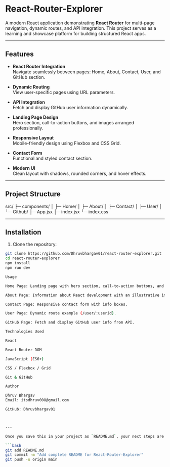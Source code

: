 # React-Router-Explorer

A modern React application demonstrating **React Router** for multi-page navigation, dynamic routes, and API integration. This project serves as a learning and showcase platform for building structured React apps.

---

## Features

- **React Router Integration**  
  Navigate seamlessly between pages: Home, About, Contact, User, and GitHub section.

- **Dynamic Routing**  
  View user-specific pages using URL parameters.

- **API Integration**  
  Fetch and display GitHub user information dynamically.

- **Landing Page Design**  
  Hero section, call-to-action buttons, and images arranged professionally.

- **Responsive Layout**  
  Mobile-friendly design using Flexbox and CSS Grid.

- **Contact Form**  
  Functional and styled contact section.

- **Modern UI**  
  Clean layout with shadows, rounded corners, and hover effects.

---

## Project Structure

src/
├─ components/
│ ├─ Home/
│ ├─ About/
│ ├─ Contact/
│ ├─ User/
│ └─ Github/
├─ App.jsx
├─ index.jsx
└─ index.css


---

## Installation

1. Clone the repository:

```bash
git clone https://github.com/Dhruvbhargav01/react-router-explorer.git
cd react-router-explorer
npm install
npm run dev

Usage

Home Page: Landing page with hero section, call-to-action buttons, and main content.

About Page: Information about React development with an illustrative image.

Contact Page: Responsive contact form with info boxes.

User Page: Dynamic route example (/user/:userid).

GitHub Page: Fetch and display GitHub user info from API.

Technologies Used

React

React Router DOM

JavaScript (ES6+)

CSS / Flexbox / Grid

Git & GitHub

Author

Dhruv Bhargav
Email: itsdhruv008@gmail.com

GitHub: Dhruvbhargav01



---

Once you save this in your project as `README.md`, your next steps are:

```bash
git add README.md
git commit -m "Add complete README for React-Router-Explorer"
git push -u origin main
